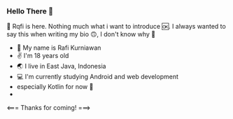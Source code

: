 ### Hello There 👋

👋 Rqfi is here.
Nothing much what i want to introduce 🆗.
I always wanted to say this when writing my bio 🙃, I don't know why 🤗

- 🙂 My name is Rafi Kurniawan
- ✌ I'm 18 years old
- 🌏 I live in East Java, Indonesia
- 💻 I'm currently studying Android and web development
- especially Kotlin for now 🫡
- 
<=== Thanks for coming! ===>

